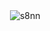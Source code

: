 <p>&nbsp;<img align="center" src="https://github-readme-stats.vercel.app/api?username=s8nn&show_icons=true&theme=synthwave&locale=en" alt="s8nn" /></p>
